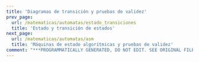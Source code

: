 ```yaml
---
title: 'Diagramas de transición y pruebas de validez'
prev_page:
  url: /matematicas/automatas/estado_transiciones
  title: 'Estado y transición de estados'
next_page:
  url: /matematicas/automatas/asm
  title: 'Máquinas de estado algorítmicas y pruebas de validez'
comment: "***PROGRAMMATICALLY GENERATED, DO NOT EDIT. SEE ORIGINAL FILES IN /content***"
---
```


